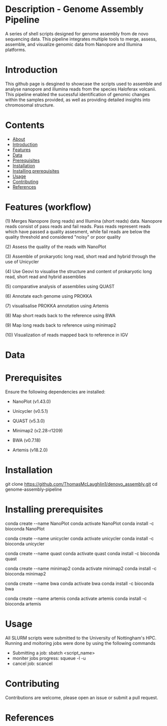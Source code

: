 #  Description - Genome Assembly Pipeline 

A series of shell scripts designed for genome assembly from de novo sequencing data. This pipeline integrates multiple tools to merge, assess, assemble, and visualize genomic data from Nanopore and Illumina platforms.

# Introduction

This github page is desgined to showcase the scripts used to assemble and analyse nanopore and illumina reads from the species Haloferax volcanii. This pipeline enabled the sucessful identification of genomic changes within the samples provided, as well as providing detailed insights into chromosomal structure. 


# Contents

- [About](#about)
- [Introduction](#Introduction)
- [Features](#features)
- [Data](#Data)
- [Prerequisites](#Prerequisites)
- [Installation](#installation)
- [Installing prerequisites](#Installing_prerequisites)
- [Usage](#usage)
- [Contributing](#contributing)
- [References](#References)
  


# Features (workflow)

(1) Merges Nanopore (long reads) and Illumina (short reads) data. Nanopore reads consist of pass reads and fail reads. Pass reads represent reads which have passed a quality assesment, while fail reads are below the quality threshold and considered "noisy" or poor quality  

(2) Assess the quality of the reads with NanoPlot

(3) Assemble of prokaryotic long read, short read and hybrid through the use of Unicycler

(4) Use Geovi to visualise the structure and content of prokaryotic long read, short read and hybrid assemblies 

(5) comparative analysis of assemblies using QUAST

(6) Annotate each genome using PROKKA

(7) visualisalise PROKKA annotation using Artemis

(8) Map short reads back to the reference using BWA

(9) Map long reads back to reference using minimap2

(10) Visualization of reads mapped back to reference in IGV

# Data

# Prerequisites

Ensure the following dependencies are installed:

- NanoPlot (v1.43.0)

- Unicycler (v0.5.1)

- QUAST (v5.3.0)

- Minimap2 (v2.28-r1209)

- BWA (v0.7.18)

- Artemis (v18.2.0)


# Installation

git clone https://github.com/ThomasMcLaughlin1/denovo_assembly.git
cd genome-assembly-pipeline

# Installing prerequisites 

conda create --name NanoPlot 
conda activate NanoPlot
conda install -c bioconda NanoPlot

conda create --name unicycler
conda activate unicycler
conda install -c bioconda unicycler

conda create --name quast
conda activate quast
conda install -c bioconda quast

conda create --name minimap2
conda activate minimap2
conda install -c bioconda minimap2

conda create --name bwa
conda activate bwa
conda install -c bioconda bwa

conda create --name artemis
conda activate artemis
conda install -c bioconda artemis

# Usage 
All SLURM scripts were submitted to the University of Nottingham's HPC. Running and moitoring jobs were done by using the following commands 
- Submitting a job: sbatch <script_name>
- moniter jobs progress: squeue -l -u <username>
- cancel job: scancel <jobID>

# Contributing
Contributions are welcome, please open an issue or submit a pull request.

# References


